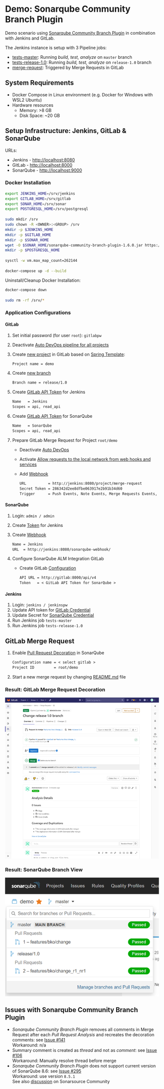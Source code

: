 # Demo: Sonarqube Community Branch Plugin

Demo scenario using [Sonarqube Community Branch Plugin](https://github.com/mc1arke/sonarqube-community-branch-plugin) in combination with Jenkins and GitLab.

The Jenkins instance is setup with 3 Pipeline jobs:

* [tests-master](http://localhost:8080/job/tests-master/): Running *build, test, analyze* on `master` branch
* [tests-release-1.0](http://localhost:8080/job/tests-release-1.0/): Running *build, test, analyze* on `release-1.0` branch
* [merge-request](http://localhost:8080/job/merge-request/): Triggered by Merge Requests in GitLab

## System Requirements

* Docker Compose in Linux environment (e.g. Docker for Windows with WSL2 Ubuntu)
* Hardware resources
  * Memory: >8 GB
  * Disk Space: ~20 GB

## Setup Infrastructure: Jenkins, GitLab & SonarQube

URLs:

* Jenkins - <http://localhost:8080>
* GitLab - <http://localhost:8000>
* SonarQube - <http://localhost:9000>

### Docker Installation

```bash
export JENKINS_HOME=/srv/jenkins
export GITLAB_HOME=/srv/gitlab
export SONAR_HOME=/srv/sonar
export POSTGRESQL_HOME=/srv/postgresql

sudo mkdir /srv
sudo chown -R <OWNER>:<GROUP> /srv
mkdir -p $JENKINS_HOME
mkdir -p $GITLAB_HOME
mkdir -p $SONAR_HOME
wget -O $SONAR_HOME/sonarqube-community-branch-plugin-1.6.0.jar https://github.com/mc1arke/sonarqube-community-branch-plugin/releases/download/1.6.0/sonarqube-community-branch-plugin-1.6.0.jar
mkdir -p $POSTGRESQL_HOME

sysctl -w vm.max_map_count=262144

docker-compose up -d --build
```

Uninstall/Cleanup Docker Installation:

```bash
docker-compose down

sudo rm -rf /srv/*
```

### Application Configurations

#### GitLab

1. Set initial password (for user `root`): `gitlabpw`
1. Deactivate [Auto DevOps pipeline for all projects](http://localhost:8000/admin/application_settings/ci_cd#js-ci-cd-settings)
1. Create [new project](http://localhost:8000/projects/new#create_from_template) in GitLab based on [Spring Template](https://gitlab.com/gitlab-org/project-templates/spring):

     ```markdown
     Project name = demo
     ```

1. Create [new branch](http://localhost:8000/root/demo/-/branches/new)

     ```markdown
     Branch name = release/1.0
     ```

1. Create [GitLab API Token](http://localhost:8000/-/profile/personal_access_tokens) for Jenkins

     ```markdown
     Name   = Jenkins
     Scopes = api, read_api
     ```

1. Create [GitLab API Token](http://localhost:8000/-/profile/personal_access_tokens) for SonarQube

     ```markdown
     Name   = SonarQube
     Scopes = api, read_api
     ```

1. Prepare GitLab Merge Request for Project `root/demo`
   * Deactivate [Auto DevOps](http://localhost:8000/root/demo/-/settings/ci_cd#autodevops-settings)
   * Activate [Allow requests to the local network from web hooks and services](http://localhost:8000/admin/application_settings/network#js-outbound-settings)
   * Add [Webhook](http://localhost:8000/root/demo/hooks)

     ```markdown
     URL          = http://jenkins:8080/project/merge-request
     Secret Token = 286342d2ee8dfbe063917e2b91b34d60
     Trigger      = Push Events, Note Events, Merge Requests Events, SSL Verification: disabled
     ```

#### SonarQube

1. Login: `admin / admin`
1. Create [Token](http://localhost:9000/admin/users) for Jenkins
1. Create [Webhook](http://localhost:9000/admin/webhooks)

     ```markdown
     Name = Jenkins
     URL  = http://jenkins:8080/sonarqube-webhook/
     ```

1. Configure SonarQube ALM Integration GitLab
   * Create GitLab [Configuration](http://localhost:9000/admin/settings?category=almintegration)

     ```markdown
     API URL = http://gitlab:8000/api/v4
     Token   = < GitLab API Token for SonarQube >
     ```

#### Jenkins

1. Login: `jenkins / jenkinspw`
1. Update API token for [GitLab Credential](http://localhost:8080/credentials/store/system/domain/_/credential/gitlab_token/update)
1. Update Secret for [SonarQube Credential](http://localhost:8080/credentials/store/system/domain/_/credential/sonarqube_token/update)
1. Run Jenkins job `tests-master`
1. Run Jenkins job `tests-release-1.0`

## GitLab Merge Request

1. Enable [Pull Request Decoration](http://localhost:9000/project/settings?category=pull_request_decoration_binding&id=com.example%3Ademo) in SonarQube

     ```markdown
     Configuration name = < select gitlab >
     Project ID         = root/demo
     ```

1. Start a new merge request by changing [README.md](http://localhost:8000/-/ide/project/root/demo/tree/master/-/README.md/) file

### Result: GitLab Merge Request Decoration

![GitLab Merge Request Decoration by SonarQube analysis](img/gitlab_merge_request_decoration.png)

### Result: SonarQube Branch View

![SonarQube Branch View](img/sonarqube_branch_view.png)

## Issues with Sonarqube Community Branch Plugin

* *Sonarqube Community Branch Plugin* removes all comments in Merge Request after each *Pull Request Analysis* and recreates the decoration comments: see [Issue #141](https://github.com/mc1arke/sonarqube-community-branch-plugin/issues/141)  
Workaround: n/a
* Summary comment is created as *thread* and not as *comment*: see [Issue #106](https://github.com/mc1arke/sonarqube-community-branch-plugin/issues/106)  
Workaround: Manually resolve thread before merge
* *Sonarqube Community Branch Plugin* does not support current version of SonarQube 8.6: see [Issue #295](https://github.com/mc1arke/sonarqube-community-branch-plugin/issues/295)  
Workaround: use version `8.5.1`  
See also [discussion](https://community.sonarsource.com/t/error-unknown-url-api-alm-settings-validate-when-adding-alm-integration/35866/5) on Sonarsource Community
